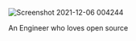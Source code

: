 ![Screenshot 2021-12-06 004244](https://user-images.githubusercontent.com/47420910/144760235-cf2740bf-7707-4e55-9d4f-d013152f7640.png)

An Engineer who loves open source 

<!---
ankitdetroja/ankitdetroja is a ✨ special ✨ repository because its `README.md` (this file) appears on your GitHub profile.
You can click the Preview link to take a look at your changes.
--->

